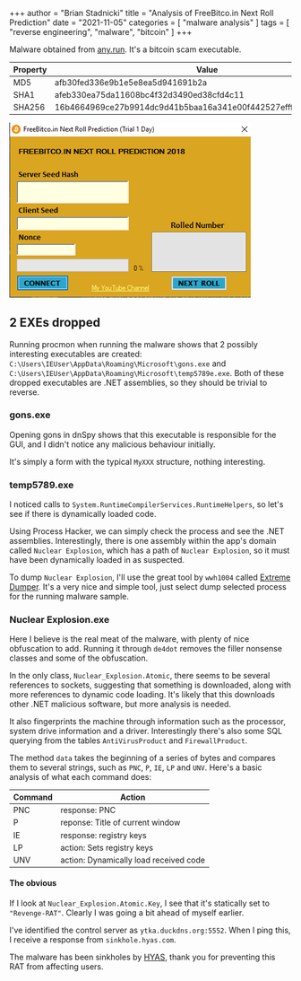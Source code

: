 +++
author = "Brian Stadnicki"
title = "Analysis of FreeBitco.in Next Roll Prediction"
date = "2021-11-05"
categories = [ "malware analysis" ]
tags = [ "reverse engineering", "malware", "bitcoin" ]
+++

Malware obtained from [any.run](https://app.any.run/tasks/3ed270df-6851-438c-a0ec-fbc3f5f32847/). It's a bitcoin scam executable.

Property              | Value
----------------------|---------------------------------------------------
MD5                   | afb30fed336e9b1e5e8ea5d941691b2a
SHA1                  | afeb330ea75da11608bc4f32d3490ed38cfd4c11
SHA256                | 16b4664969ce27b9914dc9d41b5baa16a341e00f442527efffd478a73a014fa1

![Initial window](/posts/malware-freebitcoin-next-roll-prediction/inital.png)

## 2 EXEs dropped

Running procmon when running the malware shows that 2 possibly interesting executables are created: `C:\Users\IEUser\AppData\Roaming\Microsoft\gons.exe` and `C:\Users\IEUser\AppData\Roaming\Microsoft\temp5789e.exe`. Both of these dropped executables are .NET assemblies, so they should be trivial to reverse.

### gons.exe
Opening gons in dnSpy shows that this executable is responsible for the GUI, and I didn't notice any malicious behaviour initially.

It's simply a form with the typical `MyXXX` structure, nothing interesting.

### temp5789.exe
I noticed calls to `System.RuntimeCompilerServices.RuntimeHelpers`, so let's see if there is dynamically loaded code.

Using Process Hacker, we can simply check the process and see the .NET assemblies. Interestingly, there is one assembly within the app's domain called `Nuclear Explosion`, which has a path of `Nuclear Explosion`, so it must have been dynamically loaded in as suspected.

To dump `Nuclear Explosion`, I'll use the great tool by `wwh1004` called [Extreme Dumper](https://github.com/wwh1004/ExtremeDumper). It's a very nice and simple tool, just select dump selected process for the running malware sample.

### Nuclear Explosion.exe
Here I believe is the real meat of the malware, with plenty of nice obfuscation to add. Running it through `de4dot` removes the filler nonsense classes and some of the obfuscation.

In the only class, `Nuclear_Explosion.Atomic`, there seems to be several references to sockets, suggesting that something is downloaded, along with more references to dynamic code loading. It's likely that this downloads other .NET malicious software, but more analysis is needed.

It also fingerprints the machine through information such as the processor, system drive information and a driver. Interestingly there's also some SQL querying from the tables `AntiVirusProduct` and `FirewallProduct`.

The method `data` takes the beginning of a series of bytes and compares them to several strings, such as `PNC`, `P`, `IE`, `LP` and `UNV`. Here's a basic analysis of what each command does:

Command | Action
--------|------------------------------------------------
PNC     | response: PNC
P       | reponse: Title of current window
IE      | response: registry keys
LP      | action: Sets registry keys
UNV     | action: Dynamically load received code

#### The obvious
If I look at `Nuclear_Explosion.Atomic.Key`, I see that it's statically set to `"Revenge-RAT"`. Clearly I was going a bit ahead of myself earlier.

I've identified the control server as `ytka.duckdns.org:5552`. When I ping this, I receive a response from `sinkhole.hyas.com`.

The malware has been sinkholes by [HYAS](https://hyas.com), thank you for preventing this RAT from affecting users.
